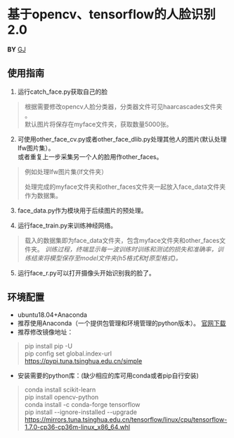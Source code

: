 # 基于opencv、tensorflow的人脸识别2.0
  **BY**  [GJ](https://github.com/Acemyzoe/face-recognition)
## 使用指南
1. 运行catch_face.py获取自己的脸  
>根据需要修改opencv人脸分类器，分类器文件可见haarcascades文件夹 。  
默认图片将保存在myface文件夹，获取数量5000张。      

2. 可使用other_face_cv.py或者other_face_dlib.py处理其他人的图片(默认处理lfw图片集）。  
或者重复上一步采集另一个人的脸用作other_faces。
>例如处理lfw图片集(lf文件夹）
>
>处理完成的myface文件夹和other_faces文件夹一起放入face_data文件夹作为数据集。

3. face_data.py作为模块用于后续图片的预处理。

4. 运行face_train.py来训练神经网络。  
>载入的数据集即为face_data文件夹，包含myface文件夹和other_faces文件夹。  *训练过程，终端显示每一波训练时训练和测试的损失和准确率，训练结束将模型保存至model文件夹(h5格式和tf原型格式)。*   

5. 运行face_r.py可以打开摄像头开始识别我的脸了。  

## 环境配置
  * ubuntu18.04+Anaconda
  * 推荐使用Anaconda（一个提供包管理和环境管理的python版本）。  [官网下载](https://www.anaconda.com/distribution/)
  * 推荐修改镜像地址：

  >pip install pip -U  
  pip config set global.index-url https://pypi.tuna.tsinghua.edu.cn/simple

* 安装需要的python库：(缺少相应的库可用conda或者pip自行安装)
>conda install scikit-learn  
pip install opencv-python    
conda install -c conda-forge tensorflow  
pip install --ignore-installed --upgrade   https://mirrors.tuna.tsinghua.edu.cn/tensorflow/linux/cpu/tensorflow-1.7.0-cp36-cp36m-linux_x86_64.whl
